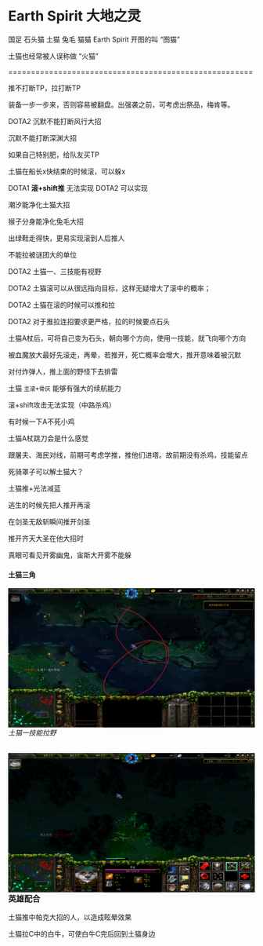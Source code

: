 # Earth Spirit 大地之灵



国足  石头猫	土猫 	兔毛	 猫猫	 Earth Spirit		开图的叫 “图猫”

土猫也经常被人误称做 “火猫”

======================================================

推不打断TP，拉打断TP

装备一步一步来，否则容易被翻盘。出强袭之前，可考虑出祭品，梅肯等。

DOTA2 沉默不能打断风行大招

沉默不能打断深渊大招

如果自己特别肥，给队友买TP

土猫在船长x快结束的时候滚，可以躲x

DOTA1	**滚+shift推** 无法实现
DOTA2	可以实现

潮汐能净化土猫大招

猴子分身能净化兔毛大招

出绿鞋走得快，更易实现滚到人后推人

不能拉被谜团大的单位

DOTA2 土猫一、三技能有视野

DOTA2 土猫滚可以从很远指向目标，这样无疑增大了滚中的概率；

DOTA2 土猫在滚的时候可以推和拉

DOTA2 对于推拉连招要求更严格，拉的时候要点石头

土猫A杖后，可将自己变为石头，朝向哪个方向，使用一技能，就飞向哪个方向

被血魔放大最好先滚走，再晕，若推开，死亡概率会增大，推开意味着被沉默

对付炸弹人，推上面的野怪下去排雷

土猫 `主滚+骨灰` 能够有强大的续航能力

滚+shift攻击无法实现（中路杀鸡）

有时候一下A不死小鸡

土猫A杖跳刀会是什么感觉

跟屠夫、海民对线，前期可考虑学推，推他们进塔。故前期没有杀鸡，技能留点

死骑罩子可以解土猫大？

土猫推+光法减蓝

逃生的时候先把人推开再滚

在剑圣无敌斩瞬间推开剑圣

推开齐天大圣在他大招时

真眼可看见开雾幽鬼，宙斯大开雾不能躲

#### 土猫三角
<img src="./img/土猫三角.png" alt="土猫三角" style="zoom: 50%;" align="left" />



###### 土猫一技能拉野

<img src="./img/土猫一技能拉野.png" alt="土猫一技能拉野" style="zoom: 50%;" align="left" />



### 英雄配合

土猫推中帕克大招的人，以造成眩晕效果

土猫拉C中的白牛，可使白牛C完后回到土猫身边

